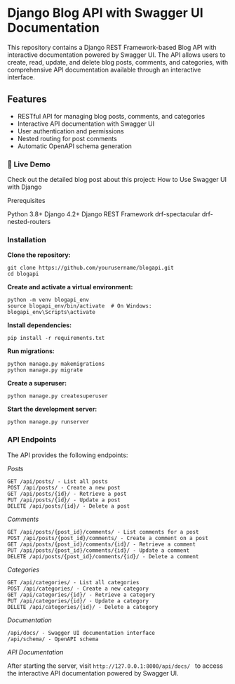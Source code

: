 # Django Blog API with Swagger UI Documentation

This repository contains a Django REST Framework-based Blog API with interactive documentation powered by Swagger UI. The API allows users to create, read, update, and delete blog posts, comments, and categories, with comprehensive API documentation available through an interactive interface.

## Features

- RESTful API for managing blog posts, comments, and categories
- Interactive API documentation with Swagger UI
- User authentication and permissions
- Nested routing for post comments
- Automatic OpenAPI schema generation

### 🚀 Live Demo

Check out the detailed blog post about this project: How to Use Swagger UI with Django

Prerequisites

Python 3.8+
Django 4.2+
Django REST Framework
drf-spectacular
drf-nested-routers

### Installation

**Clone the repository:**

```
git clone https://github.com/yourusername/blogapi.git
cd blogapi
```

**Create and activate a virtual environment:**

```
python -m venv blogapi_env
source blogapi_env/bin/activate  # On Windows: blogapi_env\Scripts\activate

```
**Install dependencies:**

```
pip install -r requirements.txt
```
**Run migrations:**

```
python manage.py makemigrations
python manage.py migrate

```
**Create a superuser:**

```
python manage.py createsuperuser
```
**Start the development server:**

```
python manage.py runserver

```

### API Endpoints

The API provides the following endpoints:

_Posts_

```
GET /api/posts/ - List all posts
POST /api/posts/ - Create a new post
GET /api/posts/{id}/ - Retrieve a post
PUT /api/posts/{id}/ - Update a post
DELETE /api/posts/{id}/ - Delete a post

```
_Comments_
```
GET /api/posts/{post_id}/comments/ - List comments for a post
POST /api/posts/{post_id}/comments/ - Create a comment on a post
GET /api/posts/{post_id}/comments/{id}/ - Retrieve a comment
PUT /api/posts/{post_id}/comments/{id}/ - Update a comment
DELETE /api/posts/{post_id}/comments/{id}/ - Delete a comment
```
_Categories_

```
GET /api/categories/ - List all categories
POST /api/categories/ - Create a new category
GET /api/categories/{id}/ - Retrieve a category
PUT /api/categories/{id}/ - Update a category
DELETE /api/categories/{id}/ - Delete a category
```
_Documentation_

```
/api/docs/ - Swagger UI documentation interface
/api/schema/ - OpenAPI schema
```

_API Documentation_

After starting the server, visit `http://127.0.0.1:8000/api/docs/ ` to access the interactive API documentation powered by Swagger UI.